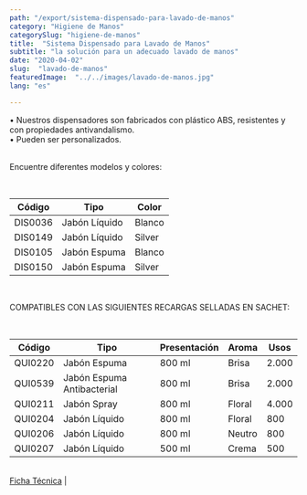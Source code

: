 ```yaml
---
path: "/export/sistema-dispensado-para-lavado-de-manos"
category: "Higiene de Manos"
categorySlug: "higiene-de-manos"
title:  "Sistema Dispensado para Lavado de Manos"
subtitle: "la solución para un adecuado lavado de manos"
date: "2020-04-02"
slug:  "lavado-de-manos"
featuredImage:  "../../images/lavado-de-manos.jpg"
lang: "es"

---
```

• Nuestros dispensadores son fabricados con plástico ABS, resistentes y con propiedades antivandalismo.<br/>
• Pueden ser personalizados.<br/><br/>

Encuentre diferentes modelos y colores:

<br>
<table class="min-w-full md:min-w-0 divide-y-0 divide-gray-200">
          <thead class=" bg-white">
            <tr>
              <th scope="col" class="px-6 text-center text-xs font-medium text-white bg-primary-default uppercase tracking-wider">
                Código
              </th>
              <th scope="col" class="px-6 py-3 text-center text-xs font-medium text-white bg-primary-lighter uppercase tracking-wider">
                Tipo
              </th>
               <th scope="col" class="px-6 py-3 text-center text-xs font-medium text-white bg-primary-default uppercase tracking-wider">
                Color
              </th>
            </tr>
          </thead>
          <tbody>
            <tr class="bg-gray-100">
              <td class="px-6 py-4 whitespace-nowrap text-sm text-gray-700 text-center">
              DIS0036
              </td>
              <td class="px-6 py-4 whitespace-nowrap text-sm text-gray-700 text-center">
               Jabón Líquido
              </td>
              <td class="px-6 py-4 whitespace-nowrap text-sm text-gray-700 text-center">
               Blanco
              </td>
            </tr>
            <tr class="bg-gray-300">
              <td class="px-6 py-4 whitespace-nowrap text-sm text-gray-700 text-center">
              DIS0149
              </td>
              <td class="px-6 py-4 whitespace-nowrap text-sm text-gray-700 text-center">
               Jabón Líquido
              </td>
              <td class="px-6 py-4 whitespace-nowrap text-sm text-gray-700 text-center">
               Silver
              </td>
            </tr>
            <tr class="bg-gray-100">
              <td class="px-6 py-4 whitespace-nowrap text-sm text-gray-700 text-center">
              DIS0105
              </td>
              <td class="px-6 py-4 whitespace-nowrap text-sm text-gray-700 text-center">
               Jabón Espuma
              </td>
              <td class="px-6 py-4 whitespace-nowrap text-sm text-gray-700 text-center">
               Blanco
              </td>
            </tr>
            <tr class="bg-gray-300">
              <td class="px-6 py-4 whitespace-nowrap text-sm text-gray-700 text-center">
              DIS0150
              </td>
              <td class="px-6 py-4 whitespace-nowrap text-sm text-gray-700 text-center">
               Jabón Espuma
              </td>
              <td class="px-6 py-4 whitespace-nowrap text-sm text-gray-700 text-center">
               Silver
              </td>
            </tr>
          </tbody>
        </table> <br>

COMPATIBLES CON LAS SIGUIENTES RECARGAS SELLADAS EN SACHET: 

<br>
<table class="min-w-full md:min-w-0 divide-y-0 divide-gray-200">
          <thead class=" bg-white">
            <tr>
              <th scope="col" class="px-6 text-center text-xs font-medium text-white bg-primary-default uppercase tracking-wider">
                Código
              </th>
               <th scope="col" class="px-6 py-3 text-center text-xs font-medium text-white bg-primary-default uppercase tracking-wider">
                Tipo
              </th>
              <th scope="col" class="px-6 py-3 text-center text-xs font-medium  text-white bg-primary-lighter uppercase tracking-wider">
                Presentación
              </th>
              <th scope="col" class="px-6 py-3 text-center text-xs font-medium text-white bg-primary-default uppercase tracking-wider">
                Aroma
              </th>
              <th scope="col" class="px-6 py-3 text-center text-xs font-medium text-white bg-primary-lighter uppercase tracking-wider">
                Usos
              </th>
            </tr>
          </thead>
          <tbody>
            <tr class="bg-gray-100">
              <td class="px-6 py-4 whitespace-nowrap text-sm text-gray-700 text-center">
              QUI0220
              </td>
              <td class="px-6 py-4 whitespace-nowrap text-sm text-gray-700 text-center">
               Jabón Espuma 
              </td>
              <td class="px-6 py-4 whitespace-nowrap text-sm text-gray-700 text-center">
               800 ml
              </td>
              <td class="px-6 py-4 whitespace-nowrap text-sm text-gray-700 text-center">
               Brisa
              </td>
              <td class="px-6 py-4 whitespace-nowrap text-sm text-gray-700 text-center">
               2.000
              </td>
            </tr>
            <tr class="bg-gray-300">
              <td class="px-6 py-4 whitespace-nowrap text-sm text-gray-700 text-center">
              QUI0539
              </td>
               <td class="px-6 py-4 whitespace-nowrap text-sm text-gray-700 text-center">
               Jabón Espuma Antibacterial
              </td>
              <td class="px-6 py-4 whitespace-nowrap text-sm text-gray-700 text-center">
               800 ml
              </td>
              <td class="px-6 py-4 whitespace-nowrap text-sm text-gray-700 text-center">
               Brisa
              </td>
              <td class="px-6 py-4 whitespace-nowrap text-sm text-gray-700 text-center">
               2.000
              </td>
            </tr>
            <tr class="bg-gray-100">
              <td class="px-6 py-4 whitespace-nowrap text-sm text-gray-700 text-center">
              QUI0211
              </td>
               <td class="px-6 py-4 whitespace-nowrap text-sm text-gray-700 text-center">
               Jabón Spray
              </td>
              <td class="px-6 py-4 whitespace-nowrap text-sm text-gray-700 text-center">
               800 ml
              </td>
              <td class="px-6 py-4 whitespace-nowrap text-sm text-gray-700 text-center">
               Floral
              </td>
              <td class="px-6 py-4 whitespace-nowrap text-sm text-gray-700 text-center">
               4.000
              </td>
            </tr>
            <tr class="bg-gray-300">
              <td class="px-6 py-4 whitespace-nowrap text-sm text-gray-700 text-center">
              QUI0204
              </td>
                <td class="px-6 py-4 whitespace-nowrap text-sm text-gray-700 text-center">
               Jabón Líquido
              </td>
              <td class="px-6 py-4 whitespace-nowrap text-sm text-gray-700 text-center">
               800 ml
              </td>
              <td class="px-6 py-4 whitespace-nowrap text-sm text-gray-700 text-center">
               Floral
              </td>
              <td class="px-6 py-4 whitespace-nowrap text-sm text-gray-700 text-center">
               800
              </td>
            </tr>
            <tr class="bg-gray-100">
              <td class="px-6 py-4 whitespace-nowrap text-sm text-gray-700 text-center">
              QUI0206
              </td>
               <td class="px-6 py-4 whitespace-nowrap text-sm text-gray-700 text-center">
               Jabón Líquido
              </td>
              <td class="px-6 py-4 whitespace-nowrap text-sm text-gray-700 text-center">
               800 ml
              </td>
              <td class="px-6 py-4 whitespace-nowrap text-sm text-gray-700 text-center">
               Neutro
              </td>
              <td class="px-6 py-4 whitespace-nowrap text-sm text-gray-700 text-center">
               800
              </td>
            </tr>
            <tr class="bg-gray-300">
              <td class="px-6 py-4 whitespace-nowrap text-sm text-gray-700 text-center">
              QUI0207
              </td>
                <td class="px-6 py-4 whitespace-nowrap text-sm text-gray-700 text-center">
               Jabón Líquido
              </td>
              <td class="px-6 py-4 whitespace-nowrap text-sm text-gray-700 text-center">
               500 ml
              </td>
              <td class="px-6 py-4 whitespace-nowrap text-sm text-gray-700 text-center">
               Crema
              </td>
              <td class="px-6 py-4 whitespace-nowrap text-sm text-gray-700 text-center">
               500
              </td>
            </tr>
          </tbody>
        </table>
        <br>
 <a href="../../../files/FT-lavado-de-manos.pdf" target="_blank" rel="noopener">Ficha Técnica</a> |

